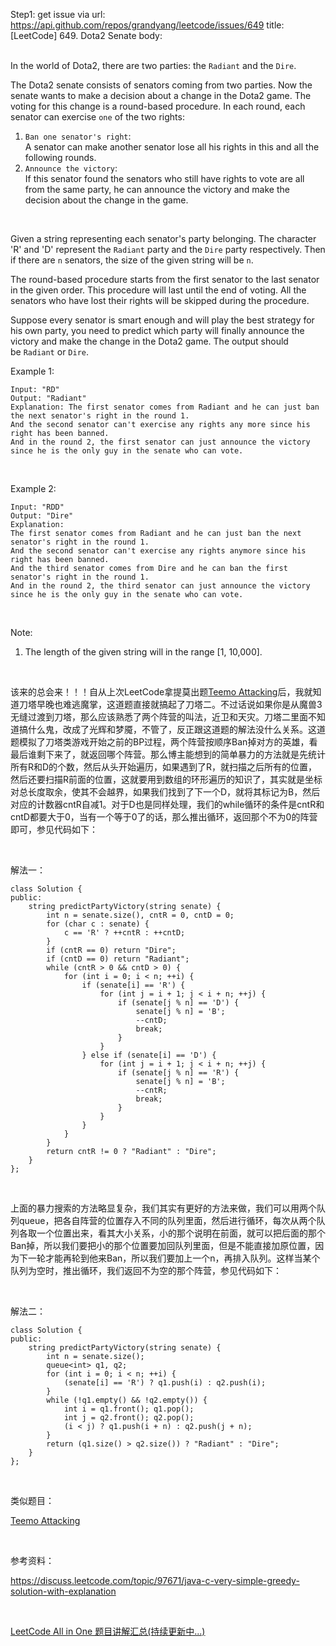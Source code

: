 Step1: get issue via url: https://api.github.com/repos/grandyang/leetcode/issues/649 
 title:[LeetCode] 649. Dota2 Senate 
 body:  
  

In the world of Dota2, there are two parties: the `Radiant` and the `Dire`.

The Dota2 senate consists of senators coming from two parties. Now the senate wants to make a decision about a change in the Dota2 game. The voting for this change is a round-based procedure. In each round, each senator can exercise `one` of the two rights:

  1. `Ban one senator's right`:   
A senator can make another senator lose all his rights in this and all the following rounds.
  2. `Announce the victory`:   
If this senator found the senators who still have rights to vote are all from the same party, he can announce the victory and make the decision about the change in the game.



 

Given a string representing each senator's party belonging. The character 'R' and 'D' represent the `Radiant` party and the `Dire` party respectively. Then if there are `n` senators, the size of the given string will be `n`.

The round-based procedure starts from the first senator to the last senator in the given order. This procedure will last until the end of voting. All the senators who have lost their rights will be skipped during the procedure.

Suppose every senator is smart enough and will play the best strategy for his own party, you need to predict which party will finally announce the victory and make the change in the Dota2 game. The output should be `Radiant` or `Dire`.

Example 1:
    
    
    Input: "RD"
    Output: "Radiant"
    Explanation: The first senator comes from Radiant and he can just ban the next senator's right in the round 1.   
    And the second senator can't exercise any rights any more since his right has been banned.   
    And in the round 2, the first senator can just announce the victory since he is the only guy in the senate who can vote.
    

 

Example 2:
    
    
    Input: "RDD"
    Output: "Dire"
    Explanation: 
    The first senator comes from Radiant and he can just ban the next senator's right in the round 1.   
    And the second senator can't exercise any rights anymore since his right has been banned.   
    And the third senator comes from Dire and he can ban the first senator's right in the round 1.   
    And in the round 2, the third senator can just announce the victory since he is the only guy in the senate who can vote.
    

 

Note:

  1. The length of the given string will in the range [1, 10,000].



 

该来的总会来！！！自从上次LeetCode拿提莫出题[Teemo Attacking](http://www.cnblogs.com/grandyang/p/6399408.html)后，我就知道刀塔早晚也难逃魔掌，这道题直接就搞起了刀塔二。不过话说如果你是从魔兽3无缝过渡到刀塔，那么应该熟悉了两个阵营的叫法，近卫和天灾。刀塔二里面不知道搞什么鬼，改成了光辉和梦魇，不管了，反正跟这道题的解法没什么关系。这道题模拟了刀塔类游戏开始之前的BP过程，两个阵营按顺序Ban掉对方的英雄，看最后谁剩下来了，就返回哪个阵营。那么博主能想到的简单暴力的方法就是先统计所有R和D的个数，然后从头开始遍历，如果遇到了R，就扫描之后所有的位置，然后还要扫描R前面的位置，这就要用到数组的环形遍历的知识了，其实就是坐标对总长度取余，使其不会越界，如果我们找到了下一个D，就将其标记为B，然后对应的计数器cntR自减1。对于D也是同样处理，我们的while循环的条件是cntR和cntD都要大于0，当有一个等于0了的话，那么推出循环，返回那个不为0的阵营即可，参见代码如下：

 

解法一：
    
    
    class Solution {
    public:
        string predictPartyVictory(string senate) {
            int n = senate.size(), cntR = 0, cntD = 0;
            for (char c : senate) {
                c == 'R' ? ++cntR : ++cntD;
            }
            if (cntR == 0) return "Dire";
            if (cntD == 0) return "Radiant";
            while (cntR > 0 && cntD > 0) {
                for (int i = 0; i < n; ++i) {
                    if (senate[i] == 'R') {
                        for (int j = i + 1; j < i + n; ++j) {
                            if (senate[j % n] == 'D') {
                                senate[j % n] = 'B';
                                --cntD;
                                break;
                            }
                        }
                    } else if (senate[i] == 'D') {
                        for (int j = i + 1; j < i + n; ++j) {
                            if (senate[j % n] == 'R') {
                                senate[j % n] = 'B';
                                --cntR;
                                break;
                            }
                        }
                    }
                }
            }
            return cntR != 0 ? "Radiant" : "Dire";
        }
    };

 

上面的暴力搜索的方法略显复杂，我们其实有更好的方法来做，我们可以用两个队列queue，把各自阵营的位置存入不同的队列里面，然后进行循环，每次从两个队列各取一个位置出来，看其大小关系，小的那个说明在前面，就可以把后面的那个Ban掉，所以我们要把小的那个位置要加回队列里面，但是不能直接加原位置，因为下一轮才能再轮到他来Ban，所以我们要加上一个n，再排入队列。这样当某个队列为空时，推出循环，我们返回不为空的那个阵营，参见代码如下：

 

解法二：
    
    
    class Solution {
    public:
        string predictPartyVictory(string senate) {
            int n = senate.size();
            queue<int> q1, q2;
            for (int i = 0; i < n; ++i) {
                (senate[i] == 'R') ? q1.push(i) : q2.push(i);
            }
            while (!q1.empty() && !q2.empty()) {
                int i = q1.front(); q1.pop();
                int j = q2.front(); q2.pop();
                (i < j) ? q1.push(i + n) : q2.push(j + n);
            }
            return (q1.size() > q2.size()) ? "Radiant" : "Dire";
        }
    };

 

类似题目：

[Teemo Attacking](http://www.cnblogs.com/grandyang/p/6399408.html)

 

参考资料：

<https://discuss.leetcode.com/topic/97671/java-c-very-simple-greedy-solution-with-explanation>

 

[LeetCode All in One 题目讲解汇总(持续更新中...)](http://www.cnblogs.com/grandyang/p/4606334.html)
